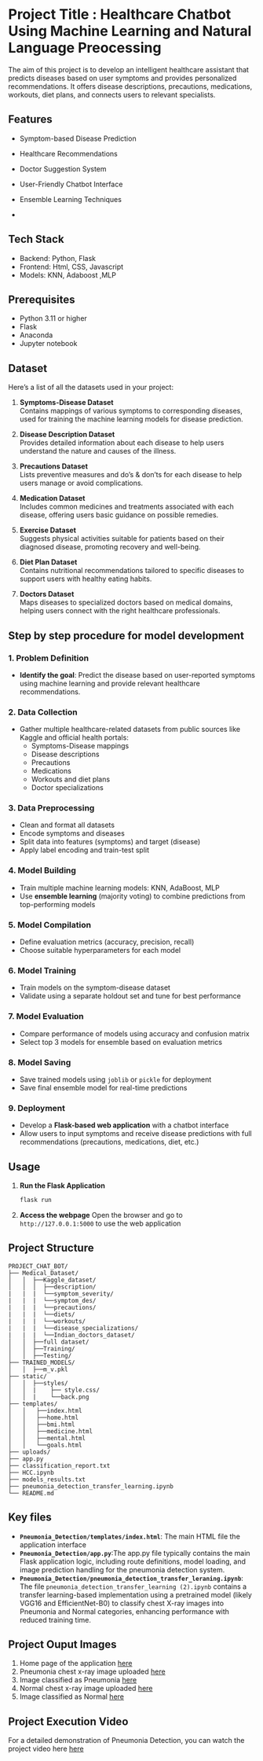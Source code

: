 # Project Title : Healthcare Chatbot Using Machine Learning and Natural Language Preocessing
The aim of this project is to develop an intelligent healthcare assistant that predicts diseases based on user symptoms and provides personalized recommendations. It offers disease descriptions, precautions, medications, workouts, diet plans, and connects users to relevant specialists.

## Features
- Symptom-based Disease Prediction

- Healthcare Recommendations

- Doctor Suggestion System

- User-Friendly Chatbot Interface

- Ensemble Learning Techniques
- 
## Tech Stack
- Backend: Python, Flask
- Frontend: Html, CSS, Javascript
- Models: KNN, Adaboost ,MLP
## Prerequisites
- Python 3.11 or higher
- Flask
- Anaconda
- Jupyter notebook
## Dataset
Here’s a list of all the datasets used in your project:

1. **Symptoms-Disease Dataset**  
   Contains mappings of various symptoms to corresponding diseases, used for training the machine learning models for disease prediction.

2. **Disease Description Dataset**  
   Provides detailed information about each disease to help users understand the nature and causes of the illness.

3. **Precautions Dataset**  
   Lists preventive measures and do’s & don’ts for each disease to help users manage or avoid complications.

4. **Medication Dataset**  
   Includes common medicines and treatments associated with each disease, offering users basic guidance on possible remedies.

5. **Exercise Dataset**  
   Suggests physical activities suitable for patients based on their diagnosed disease, promoting recovery and well-being.

6. **Diet Plan Dataset**  
   Contains nutritional recommendations tailored to specific diseases to support users with healthy eating habits.

7. **Doctors Dataset**  
   Maps diseases to specialized doctors based on medical domains, helping users connect with the right healthcare professionals.

  

## Step by step procedure for model development 

### 1. **Problem Definition**  
   - **Identify the goal**: Predict the disease based on user-reported symptoms using machine learning and provide relevant healthcare recommendations.



### 2. **Data Collection**  
   - Gather multiple healthcare-related datasets from public sources like Kaggle and official health portals:  
     - Symptoms-Disease mappings  
     - Disease descriptions  
     - Precautions  
     - Medications  
     - Workouts and diet plans  
     - Doctor specializations  

### 3. **Data Preprocessing**  
   - Clean and format all datasets  
   - Encode symptoms and diseases  
   - Split data into features (symptoms) and target (disease)  
   - Apply label encoding and train-test split  


### 4. **Model Building**  
   - Train multiple machine learning models: KNN, AdaBoost, MLP  
   - Use **ensemble learning** (majority voting) to combine predictions from top-performing models  


### 5. **Model Compilation**  
   - Define evaluation metrics (accuracy, precision, recall)  
   - Choose suitable hyperparameters for each model  

### 6. **Model Training**  
   - Train models on the symptom-disease dataset  
   - Validate using a separate holdout set and tune for best performance  


### 7. **Model Evaluation**  
   - Compare performance of models using accuracy and confusion matrix  
   - Select top 3 models for ensemble based on evaluation metrics  


### 8. **Model Saving**  
   - Save trained models using `joblib` or `pickle` for deployment  
   - Save final ensemble model for real-time predictions  

### 9. **Deployment**  
   - Develop a **Flask-based web application** with a chatbot interface  
   - Allow users to input symptoms and receive disease predictions with full recommendations (precautions, medications, diet, etc.)  


## Usage
1. **Run the Flask Application**
   ```bash
   flask run
   ```
2. **Access the webpage**
   Open the browser and go to `http://127.0.0.1:5000` to use the web application
## Project Structure
```
PROJECT_CHAT_BOT/
├── Medical_Dataset/
│   │  ├──Kaggle_dataset/
│   │  │  ├──description/
|   |  |  └──symptom_severity/
|   |  |  └──symptom_des/
|   |  |  └──precautions/
|   |  |  └──diets/
|   |  |  └──workouts/
|   |  |  └──disease_specializations/
|   |  |  └──Indian_doctors_dataset/
│   │  ├──full dataset/
│   │  ├──Training/
│   │  ├──Testing/
├── TRAINED_MODELS/
│   │  ├──m_v.pkl  
├── static/
│   │  ├──styles/
│   │  |    ├── style.css/
│   │  |    └──back.png
├── templates/
│   │   ├──index.html
│   │   ├──home.html
│   │   ├──bmi.html
│   │   ├──medicine.html
│   │   ├──mental.html
│   │   └──goals.html
├── uploads/   
├── app.py
├── classification_report.txt
├── HCC.ipynb
├── models_results.txt
├── pneumonia_detection_transfer_learning.ipynb
└── README.md
```
## Key files
- **`Pneumonia_Detection/templates/index.html`**: The main HTML file the application interface
- **`Pneumonia_Detection/app.py`**:The app.py file typically contains the main Flask application logic, including route definitions, model loading, and image prediction handling for the pneumonia detection system.
- **`Pneumonia_Detection/pneumonia_detection_transfer_leraning.ipynb`**: The file `pneumonia_detection_transfer_learning (2).ipynb` contains a transfer learning-based implementation using a pretrained model (likely VGG16 and EfficientNet-B0) to classify chest X-ray images into Pneumonia and Normal categories, enhancing performance with reduced training time.
## Project Ouput Images
1. Home page of the application [here](https://drive.google.com/file/d/1d9znJ6vk63_HBbLtDFe2XrOK8lHLHJNn/view?usp=drive_link)
2. Pneumonia chest x-ray image uploaded [here](https://drive.google.com/file/d/1RKhDq7klpBsSw-S7kbKn7lrr3iLF6VdJ/view?usp=drive_link)
3. Image classified as Pneumonia [here](https://drive.google.com/file/d/1O6Q3gRiKHu0WyFCtso253gpseN38pWjL/view?usp=drive_link)
4. Normal chest x-ray image uploaded [here](https://drive.google.com/file/d/1Bz0vsnS2mlNT7hIEgIjywYf9D5zwNtrX/view?usp=drive_link)
5. Image classified as Normal [here](https://drive.google.com/file/d/1chQDDWYuB22FavN1DZGZ5Bz0oxhwhTSs/view?usp=drive_link)
## Project Execution Video
For a detailed demonstration of Pneumonia Detection, you can watch the project video here [here](https://drive.google.com/file/d/1gTRoixlaL1WpGmOQ0CuSCidXgXaTJmxj/view?usp=drive_link)
   
